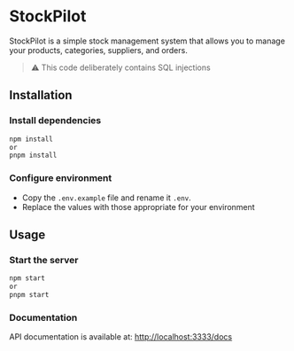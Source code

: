# StockPilot

StockPilot is a simple stock management system that allows you to manage your products, categories, suppliers, and orders.

> ⚠️ This code deliberately contains SQL injections

## Installation

### Install dependencies

```bash
npm install
or
pnpm install
```

### Configure environment

- Copy the `.env.example` file and rename it `.env`.
- Replace the values with those appropriate for your environment

## Usage

### Start the server

```bash
npm start
or
pnpm start
```

### Documentation

API documentation is available at: [http://localhost:3333/docs](http://localhost:3333/docs)
